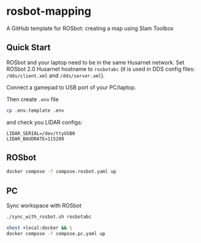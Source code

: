 # rosbot-mapping

A GitHub template for ROSbot: creating a map using Slam Toolbox 

## Quick Start

ROSbot and your laptop need to be in the same Husarnet network. Set ROSbot 2.0 Husarnet hostname to `rosbotabc` (it is used in DDS config files: `/dds/client.xml` and `/dds/server.xml`).

Connect a gamepad to USB port of your PC/laptop. 

Then create `.env` file 

```bash
cp .env.template .env
```

and check you LIDAR configs:

```
LIDAR_SERIAL=/dev/ttyUSB0
LIDAR_BAUDRATE=115200
```

## ROSbot

```bash
docker compose -f compose.rosbot.yaml up
```

## PC

Sync workspace with ROSbot

```bash
./sync_with_rosbot.sh rosbotabc
```

```bash
xhost +local:docker && \
docker compose -f compose.pc.yaml up
```


